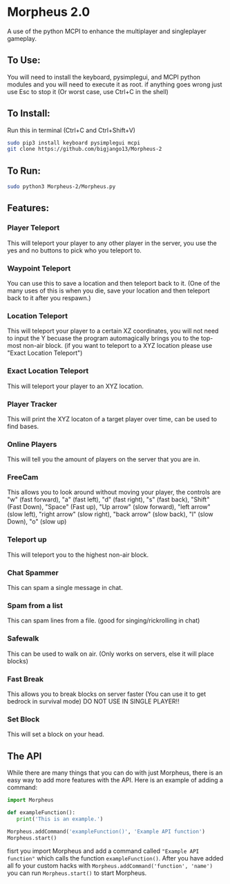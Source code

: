 # Morpheus 2.0
A use of the python MCPI to enhance the multiplayer and singleplayer gameplay.
## To Use:
You will need to install the keyboard, pysimplegui, and MCPI python modules and you will need to execute it as root. if anything goes wrong just use Esc to stop it (Or worst case, use Ctrl+C in the shell)
## To Install:
Run this in terminal (Ctrl+C and Ctrl+Shift+V)
```bash
sudo pip3 install keyboard pysimplegui mcpi
git clone https://github.com/bigjango13/Morpheus-2
```
## To Run:
```bash
sudo python3 Morpheus-2/Morpheus.py
```
## Features:
### Player Teleport
This will teleport your player to any other player in the server, you use the yes and no buttons to pick who you teleport to.
### Waypoint Teleport
You can use this to save a location and then teleport back to it. (One of the many uses of this is when you die, save your location and then teleport back to it after you respawn.)
### Location Teleport
This will teleport your player to a certain XZ coordinates, you will not need to input the Y becuase the program automagically brings you to the top-most non-air block. (if you want to teleport to a XYZ location please use "Exact Location Teleport")
### Exact Location Teleport
This will teleport your player to an XYZ location.
### Player Tracker
This will print the XYZ locaton of a target player over time, can be used to find bases.
### Online Players
This will tell you the amount of players on the server that you are in.
### FreeCam
This allows you to look around without moving your player, the controls are "w" (fast forward), "a" (fast left), "d" (fast right), "s" (fast back), "Shift" (Fast Down), "Space" (Fast up), "Up arrow" (slow forward), "left arrow" (slow left), "right arrow" (slow right), "back arrow" (slow back), "l" (slow Down), "o" (slow up)
### Teleport up
This will teleport you to the highest non-air block.
### Chat Spammer
This can spam a single message in chat.
### Spam from a list
This can spam lines from a file. (good for singing/rickrolling in chat)
### Safewalk
This can be used to walk on air. (Only works on servers, else it will place blocks)
### Fast Break
This allows you to break blocks on server faster (You can use it to get bedrock in survival mode) DO NOT USE IN SINGLE PLAYER!!
### Set Block
This will set a block on your head.
## The API
While there are many things that you can do with just Morpheus, there is an easy way to add more features with the API.
Here is an example of adding a command:
```python
import Morpheus

def exampleFunction():
   print('This is an example.')

Morpheus.addCommand('exampleFunction()', 'Example API function')
Morpheus.start()
```
fisrt you import Morpheus and add a command called `"Example API function"` which calls the function `exampleFunction()`.
After you have added all fo your custom hacks with `Morpheus.addCommand('function', 'name')` you can run `Morpheus.start()` to start Morpheus.
